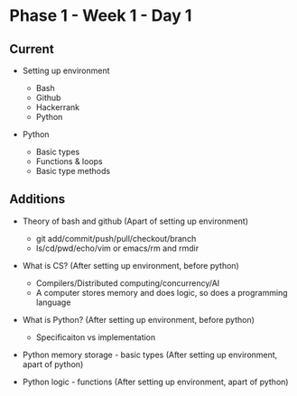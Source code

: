 # Phase 1 - Week 1 - Day 1

## Current
* Setting up environment
  * Bash
  * Github
  * Hackerrank
  * Python
  
 * Python
   * Basic types
   * Functions & loops
   * Basic type methods 
   
## Additions
* Theory of bash and github (Apart of setting up environment)
  * git add/commit/push/pull/checkout/branch
  * ls/cd/pwd/echo/vim or emacs/rm and rmdir
  
* What is CS? (After setting up environment, before python)
  * Compilers/Distributed computing/concurrency/AI
  * A computer stores memory and does logic, so does a programming language
* What is Python? (After setting up environment, before python)
  * Specificaiton vs implementation
* Python memory storage - basic types (After setting up environment, apart of python)
* Python logic - functions (After setting up environment, apart of python)

  
 
